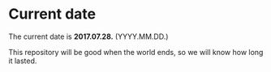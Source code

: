 # Current date

The current date is **2017.07.28.** (YYYY.MM.DD.)

This repository will be good when the world ends, so we will know how long it lasted.